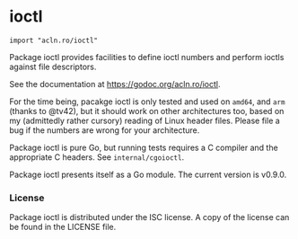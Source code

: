 # ioctl

`import "acln.ro/ioctl"`

Package ioctl provides facilities to define ioctl numbers and perform ioctls
against file descriptors.

See the documentation at https://godoc.org/acln.ro/ioctl.

For the time being, pacakge ioctl is only tested and used on `amd64`, and
`arm` (thanks to @tv42), but it should work on other architectures too,
based on my (admittedly rather cursory) reading of Linux header files. Please
file a bug if the numbers are wrong for your architecture.

Package ioctl is pure Go, but running tests requires a C compiler and the
appropriate C headers. See `internal/cgoioctl`.

Package ioctl presents itself as a Go module. The current version is v0.9.0.

### License

Package ioctl is distributed under the ISC license. A copy of the license
can be found in the LICENSE file.
